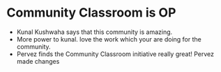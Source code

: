 # Community Classroom is OP

- Kunal Kushwaha says that this community is amazing.
- More power to kunal. love the work which your are doing for the community.
- Pervez finds the Community Classroom initiative really great!
 Pervez made changes
